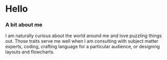 # Hello
### A bit about me
I am naturally curious about the world around me and love puzzling things out. Those traits serve me well when I am consulting with subject matter experts, coding, crafting language for a particular audience, or designing layouts and flowcharts.
